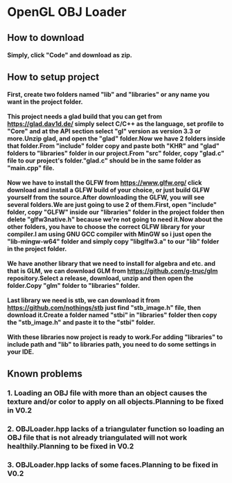# OpenGL OBJ Loader
## How to download
#### Simply, click "Code" and download as zip.
## How to setup project
#### First, create two folders named "lib" and "libraries" or any name you want in the project folder.<br><br>This project needs a glad build that you can get from https://glad.dav1d.de/ simply select C/C++ as the language, set profile to "Core" and at the API section select "gl" version as version 3.3 or more.Unzip glad, and open the "glad" folder.Now we have 2 folders inside that folder.From "include" folder copy and paste both "KHR" and "glad" folders to "libraries" folder in our project.From "src" folder, copy "glad.c" file to our project's folder."glad.c" should be in the same folder as "main.cpp" file.<br><br>Now we have to install the GLFW from https://www.glfw.org/ click download and install a GLFW build of your choice, or just build GLFW yourself from the source.After downloading the GLFW, you will see several folders.We are just going to use 2 of them.First, open "include" folder, copy "GLFW" inside our "libraries" folder in the project folder then delete "glfw3native.h" because we're not going to need it.Now about the other folders, you have to choose the correct GLFW library for your compiler.I am using GNU GCC compiler with MinGW so i just open the "lib-mingw-w64" folder and simply copy "libglfw3.a" to our "lib" folder in the project folder.<br><br>We have another library that we need to install for algebra and etc. and that is GLM, we can download GLM from https://github.com/g-truc/glm repository.Select a release, download, unzip and then open the folder.Copy "glm" folder to "libraries" folder.<br><br>Last library we need is stb, we can download it from https://github.com/nothings/stb just find "stb_image.h" file, then download it.Create a folder named "stbi" in "libraries" folder then copy the "stb_image.h" and paste it to the "stbi" folder.<br><br>With these libraries now project is ready to work.For adding "libraries" to include path and "lib" to libraries path, you need to do some settings in your IDE.
## Known problems
### 1. Loading an OBJ file with more than an object causes the texture and/or color to apply on all objects.Planning to be fixed in V0.2
### 2. OBJLoader.hpp lacks of a triangulater function so loading an OBJ file that is not already triangulated will not work healthily.Planning to be fixed in V0.2
### 3. OBJLoader.hpp lacks of some faces.Planning to be fixed in V0.2
